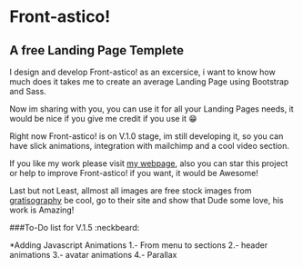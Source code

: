 Front-astico!
============
## A free Landing Page Templete

I design and develop Front-astico! as an excersice, i want to know how much does it takes me to create an average Landing Page using Bootstrap and Sass.

Now im sharing with you, you can use it for all your Landing Pages needs, it would be nice if you give me credit if you use it :grin:

Right now Front-astico! is on V.1.0 stage, im still developing it, so you can have slick animations, integration with mailchimp and a cool video section.

If you like my work please visit [my webpage](http://www.moyart.com.mx), also you can star this project or help to improve Front-astico! if you want, it would be Awesome!

Last but not Least, allmost all images are free stock images from [gratisography](http://www.gratisography.com/) be cool, go to their site and show that Dude some love, his work is Amazing!

###To-Do list for V.1.5 :neckbeard:

*Adding Javascript Animations
  1.- From menu to sections
  2.- header animations
  3.- avatar animations
  4.- Parallax
